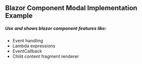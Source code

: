 ## Blazor Component Modal Implementation Example

##### Use and shows blazor component features like:

- Event handling
- Lambda expressions
- EventCallback
- Child content fragment renderer

        
[Demo]: https://blazormodalcomponentdemo.azurewebsites.net


[Official Documentation]: https://docs.microsoft.com/en-us/aspnet/core/blazor/event-handling?view=aspnetcore-3.1

